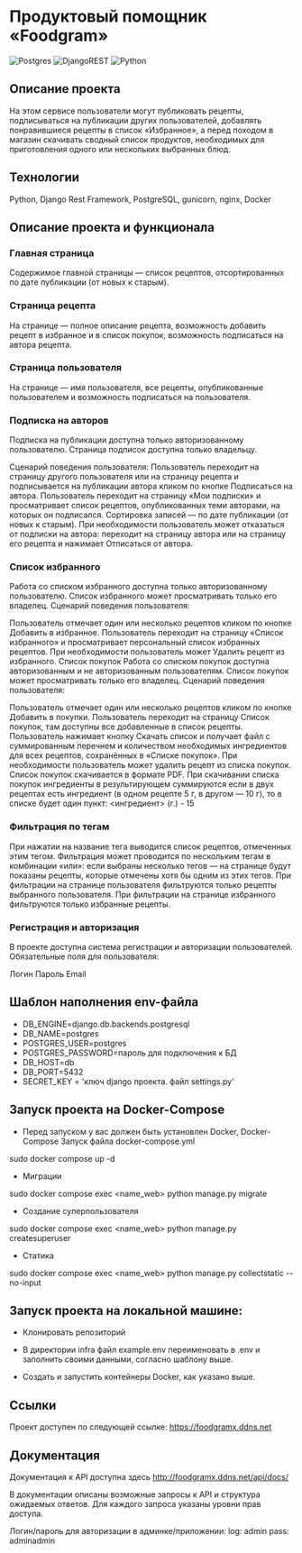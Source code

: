# Продуктовый помощник «Foodgram»

![Postgres](https://img.shields.io/badge/postgres-%23316192.svg?style=for-the-badge&logo=postgresql&logoColor=white)
![DjangoREST](https://img.shields.io/badge/DJANGO-REST-ff1709?style=for-the-badge&logo=django&logoColor=white&color=ff1709&labelColor=gray)
![Python](https://img.shields.io/badge/python-3670A0?style=for-the-badge&logo=python&logoColor=ffdd54)

## Описание проекта
На этом сервисе пользователи могут публиковать рецепты, подписываться на публикации других пользователей, добавлять понравившиеся рецепты в список «Избранное», а перед походом в магазин скачивать сводный список продуктов, необходимых для приготовления одного или нескольких выбранных блюд.

## Технологии
Python, Django Rest Framework, PostgreSQL, gunicorn, nginx, Docker

## Описание проекта и функционала
### Главная страница
 Содержимое главной страницы — список рецептов, отсортированных по дате публикации (от новых к старым).

### Страница рецепта
На странице — полное описание рецепта, возможность добавить рецепт в избранное и в список покупок, возможность подписаться на автора рецепта.

### Страница пользователя
На странице — имя пользователя, все рецепты, опубликованные пользователем и возможность подписаться на пользователя.

### Подписка на авторов
Подписка на публикации доступна только авторизованному пользователю. Страница подписок доступна только владельцу.

Сценарий поведения пользователя:
Пользователь переходит на страницу другого пользователя или на страницу рецепта и подписывается на публикации автора кликом по кнопке Подписаться на автора.
Пользователь переходит на страницу «Мои подписки» и просматривает список рецептов, опубликованных теми авторами, на которых он подписался. Сортировка записей — по дате публикации (от новых к старым).
При необходимости пользователь может отказаться от подписки на автора: переходит на страницу автора или на страницу его рецепта и нажимает Отписаться от автора.

### Список избранного
Работа со списком избранного доступна только авторизованному пользователю. Список избранного может просматривать только его владелец. Сценарий поведения пользователя:

Пользователь отмечает один или несколько рецептов кликом по кнопке Добавить в избранное.
Пользователь переходит на страницу «Список избранного» и просматривает персональный список избранных рецептов.
При необходимости пользователь может Удалить рецепт из избранного.
Список покупок
Работа со списком покупок доступна авторизованным и не авторизованным пользователям. Список покупок может просматривать только его владелец. Сценарий поведения пользователя:

Пользователь отмечает один или несколько рецептов кликом по кнопке Добавить в покупки.
Пользователь переходит на страницу Список покупок, там доступны все добавленные в список рецепты. Пользователь нажимает кнопку Скачать список и получает файл с суммированным перечнем и количеством необходимых ингредиентов для всех рецептов, сохранённых в «Списке покупок».
При необходимости пользователь может удалить рецепт из списка покупок.
Список покупок скачивается в формате PDF. При скачивании списка покупок ингредиенты в результирующем суммируются если в двух рецептах есть ингредиент (в одном рецепте 5 г, в другом — 10 г), то в списке будет один пункт: <ингредиент> (г.) - 15

### Фильтрация по тегам
При нажатии на название тега выводится список рецептов, отмеченных этим тегом. Фильтрация может проводится по нескольким тегам в комбинации «или»: если выбраны несколько тегов — на странице будут показаны рецепты, которые отмечены хотя бы одним из этих тегов. При фильтрации на странице пользователя фильтруются только рецепты выбранного пользователя. При фильтрации на странице избранного фильтруются только избранные рецепты.

### Регистрация и авторизация
В проекте доступна система регистрации и авторизации пользователей. Обязательные поля для пользователя:

Логин
Пароль
Email

## Шаблон наполнения env-файла
 - DB_ENGINE=django.db.backends.postgresql
 - DB_NAME=postgres
 - POSTGRES_USER=postgres
 - POSTGRES_PASSWORD=пароль для подключения к БД
 - DB_HOST=db
 - DB_PORT=5432
 - SECRET_KEY = 'ключ django проекта. файл settings.py'

## Запуск проекта на Docker-Compose
- Перед запуском у вас должен быть установлен Docker, Docker-Compose
Запуск файла docker-compose.yml

sudo docker compose up -d
- Миграции

sudo docker compose exec <name_web> python manage.py migrate
- Создание суперпользователя

sudo docker compose exec <name_web> python manage.py createsuperuser
- Статика

sudo docker compose exec <name_web> python manage.py collectstatic --no-input


## Запуск проекта на локальной машине:
- Клонировать репозиторий

- В директории infra файл example.env переименовать в .env и заполнить своими данными,
согласно шаблону выше. 

- Создать и запустить контейнеры Docker, как указано выше. 

## Ссылки
   Проект доступен по следующей ссылке: https://foodgramx.ddns.net

## Документация
   Документация к API доступна здесь http://foodgramx.ddns.net/api/docs/

В документации описаны возможные запросы к API и структура ожидаемых ответов. Для каждого запроса указаны уровни прав доступа.

Логин/пароль для авторизации в админке/приложении:
log: admin
pass: adminadmin